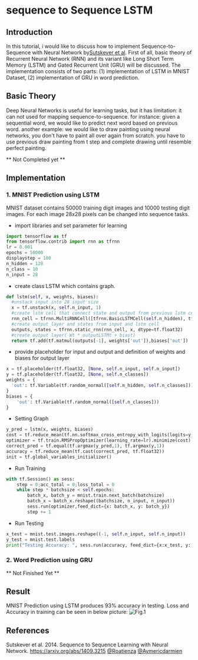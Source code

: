 # sequence to Sequence LSTM #

## Introduction ##
In this tutorial, i would like to discuss how to implement Sequence-to-Sequence with Neural Network by[Sutskever et al](https://arxiv.org/abs/1409.3215). First of all, basic theory of Recurrent Neural Network (RNN) and its variant like Long Short Term Memory (LSTM) and Gated Recurrent Unit (GRU) will be discussed. The implementation consists of two parts: (1) implementation of LSTM in MNIST Dataset, (2) implementation of GRU in word prediction.

## Basic Theory ##
Deep Neural Networks is useful for learning tasks, but it has limitation: it can not used for mapping sequence-to-sequence. for instance: given a sequential word, we would like to predict next word based on previous word. another example: we would like to draw painting using neural networks, you don't have to paint all over again from scratch. you have to use previous draw painting from t step and complete drawing until resemble perfect painting.

** Not Completed yet **

## Implementation ##
### 1. MNIST Prediction using LSTM ##
MNIST dataset contains 50000 training digit images and 10000 testing digit images. For each image 28x28 pixels can be changed into sequence tasks.
- import libraries and set parameter for learning
```python
import tensorflow as tf
from tensorflow.contrib import rnn as tfrnn
lr = 0.001
epochs = 50000
displaystep = 100
n_hidden = 128
n_class = 10
n_input = 28
```
- create class LSTM which contains graph.
```python
def lstm(self, x, weights, biases):
  #unstack input into 28 input size
  x = tf.unstack(x, self.n_input, 1)  
  #create lstm cell that connect state and output from previous lstm cell(see.fig 1)
  rnn_cell = tfrnn.MultiRNNCell([tfrnn.BasicLSTMCell(self.n_hidden), tfrnn.BasicLSTMCell(self.n_hidden)]) 
  #create output layer and states from input and lstm cell
  outputs, states = tfrnn.static_rnn(rnn_cell, x, dtype=tf.float32)
  #create output layer( Wt * outputLSTMt + biast)
  return tf.add(tf.matmul(outputs[-1], weights['out']),biases['out'])

```
- provide placeholder for input and output and definition of weights and biases for output layer
```python
x = tf.placeholder(tf.float32, [None, self.n_input, self.n_input])
y = tf.placeholder(tf.float32, [None, self.n_classes])
weights = {
  'out': tf.Variable(tf.random_normal([self.n_hidden, self.n_classes]))
}
biases = {
	'out': tf.Variable(tf.random_normal([self.n_classes]))
}
```
- Setting Graph
```python
y_pred = lstm(x, weights, biases)
cost = tf.reduce_mean(tf.nn.softmax_cross_entropy_with_logits(logits=y_pred, labels=y))
optimizer = tf.train.RMSPropOptimizer(learning_rate=lr).minimize(cost)
correct_pred = tf.equal(tf.argmax(y_pred,1), tf.argmax(y,1)) 
accuracy = tf.reduce_mean(tf.cast(correct_pred, tf.float32))
init = tf.global_variables_initializer()
```
- Run Training
```python
with tf.Session() as sess:
	step = 0;acc_total = 0;loss_total = 0
	while step * batchsize < self.epochs:
		batch_x, batch_y = mnist.train.next_batch(batchsize)
		batch_x = batch_x.reshape((batchsize, n_input, n_input))
		sess.run(optimizer,feed_dict={x: batch_x, y: batch_y})
		step += 1
```
- Run Testing
```python
x_test = mnist.test.images.reshape((-1, self.n_input, self.n_input))
y_test = mnist.test.labels
print("Testing Accuracy: ", sess.run(accuracy, feed_dict={x:x_test, y: y_test}))
```

### 2. Word Prediction using GRU ###
** Not Finished Yet **

## Result ##
MNIST Prediction using LSTM produces 93% accuracy in testing. Loss and Accuracy in training can be seen in below picture:
![Fig.1](https://raw.github.com/tavgreen/sequence-to-sequence/master/file/lstm1.png?raw=true "result")

## References ##
Sutskever et al. 2014. Sequence to Sequence Learning with Neural Network. https://arxiv.org/abs/1409.3215 
[@Roatienza](https://github.com/roatienza/Deep-Learning-Experiments/blob/master/Experiments/Tensorflow/RNN/rnn_words.py)
[@Aymericdarmien](https://github.com/aymericdamien/TensorFlow-Examples/blob/master/examples/3_NeuralNetworks/recurrent_network.py)

